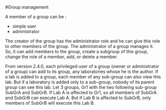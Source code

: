 #Group management

A member of a group can be : 

 * simple user
 * administrator

The creator of the group has the administrator role and he can give this role to other members of the group. The administrator of a group manages it. So, it can add members to the group, create a subgroup of this group, change the role of a member, add, or delete a member.

From version 2.4.0, each privileged user of a group (owner or administrator of a group) can add to its group, any laboratories whose he is the author. If a lab is added to a group, each member of any sub-group can also view this lab. But if a laboratory is added only to a sub-group, nobody of its parent group can see this lab.
Let 3 groups, Gr1 with the two following sub-group SubGrA and SubGrB. If Lab A is affected to Gr1, so all members of SubGrA and SubGrB can execute Lab A. But if Lab B is affected to SubGrB, only members of SubGrB will execute this Lab B.